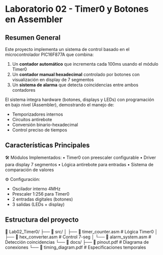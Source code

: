 # Laboratorio 02 - Timer0 y Botones en Assembler

## Resumen General
Este proyecto implementa un sistema de control basado en el microcontrolador PIC16F877A que combina:
1. Un **contador automático** que incrementa cada 100ms usando el módulo Timer0
2. Un **contador manual hexadecimal** controlado por botones con visualización en display de 7 segmentos
3. Un **sistema de alarma** que detecta coincidencias entre ambos contadores

El sistema integra hardware (botones, displays y LEDs) con programación en bajo nivel (Assembler), demostrando el manejo de:
- Temporizadores internos
- Circuitos antirebote
- Conversión binario-hexadecimal
- Control preciso de tiempos

## Características Principales

🛠️ Módulos Implementados:
  • Timer0 con preescaler configurable
  • Driver para display 7 segmentos
  • Lógica antirebote para entradas
  • Sistema de comparación de valores

⚙️ Configuración:
  - Oscilador interno 4MHz
  - Prescaler 1:256 para Timer0
  - 2 entradas digitales (botones)
  - 3 salidas (LEDs + display)


## Estructura del proyecto
📁 Lab02_Timer0/
├── 📂 src/
│   ├── 🔧 timer_counter.asm    # Lógica Timer0
│   ├── 🔢 hex_converter.asm   # Control 7-seg
│   └── 🚨 alarm_system.asm    # Detección coincidencias
└── 📂 docs/
    ├── 📄 pinout.pdf          # Diagrama de conexiones
    └── 📄 timing_diagram.pdf  # Especificaciones temporales
